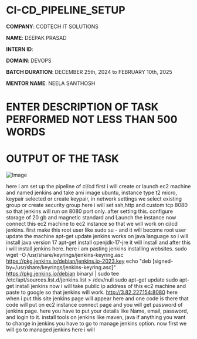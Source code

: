# CI-CD_PIPELINE_SETUP

**COMPANY**: CODTECH IT SOLUTIONS

**NAME**: DEEPAK PRASAD

**INTERN ID**: 

**DOMAIN**: DEVOPS

**BATCH DURATION**: DECEMBER 25th, 2024 to FEBRUARY 10th, 2025

**MENTOR NAME**: NEELA SANTHOSH

# ENTER DESCRIPTION OF TASK PERFORMED NOT LESS THAN 500 WORDS

# OUTPUT OF THE TASK
![Image](https://github.com/user-attachments/assets/c9712335-d090-4a4c-a707-d06d2aa01758)

here i am set up the pipeline of ci/cd 
first i will create or launch ec2 machine and named jenkins and take ami image ubuntu, instance type t2 micro, 
keypair selected or create keypair, in network settings we select existing group or create security group 
here i will set ssh,http and custom tcp 8080 so that jenkins will run on 8080 port only. after setting this.
configure storage of 20 gb and magnetic standard and
Launch the instance
now connect this ec2 machine to ec2 instance so that we will work on ci/cd jenkins.
first make this root user like sudo su - and it will become root user
update the machine apt-get update 
jenkins works on java language so i will install java version 17
apt-get install openjdk-17-jre it will install and after this i will install jenkins here.
here i am pasting jenkins installing websites.
sudo wget -O /usr/share/keyrings/jenkins-keyring.asc \
  https://pkg.jenkins.io/debian/jenkins.io-2023.key
echo "deb [signed-by=/usr/share/keyrings/jenkins-keyring.asc]" \
  https://pkg.jenkins.io/debian binary/ | sudo tee \
  /etc/apt/sources.list.d/jenkins.list > /dev/null
sudo apt-get update
sudo apt-get install jenkins
now i will take public ip address of this ec2 machine and paste to google so that jenkins will work.
http://3.82.227.154:8080 here when i put this site jenkins page will appear here and one code is there
that code will put on ec2 instance connect page and you will get password of jenkins page. 
here you have to put your details like Name, email, password, and login to it.
install tools on jenkins like maven, java
if anything you want to change in jenkins you have to go to manage jenkins option.
now first we will go to managed jenkins here i will 
